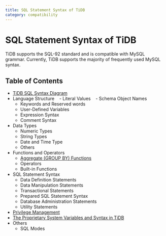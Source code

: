 ```yaml
---
title: SQL Statement Syntax of TiDB
category: compatibility
---
```


# SQL Statement Syntax of TiDB

TiDB supports the SQL-92 standard and is compatible with MySQL grammar. Currently, TiDB supports the majority of frequently used MySQL syntax.

## Table of Contents

+ [TiDB SQL Syntax Diagram](https://pingcap.github.io/sqlgram/)
+ Language Structure
    - Literal Values
    - Schema Object Names
    - Keywords and Reserved words
    - User-Defined Variables
    - Expression Syntax
    - Comment Syntax
+ Data Types
    - Numeric Types
    - String Types
    - Date and Time Type
    - Others
+ Functions and Operators
    - [Aggregate (GROUP BY) Functions](functions-and-operators/aggregate-group-by-functions.md)
    - Operators
    - Built-in Functions
+ SQL Statement Syntax
    - Data Definition Statements
    - Data Manipulation Statements
    - Transactional Statements
    - Prepared SQL Statement Syntax
    - Database Administration Statements
    - Utility Statements
+ [Privilege Management](privilege.md)
+ [The Proprietary System Variables and Syntax in TiDB](tidb-specific.md)
+ Others
    - SQL Modes
